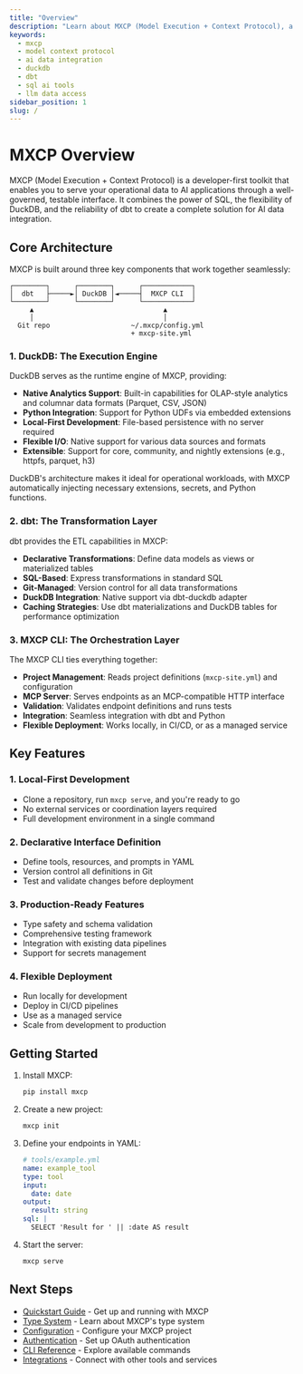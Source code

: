 ```yaml
---
title: "Overview"
description: "Learn about MXCP (Model Execution + Context Protocol), a developer-first toolkit for serving operational data to AI applications through a well-governed, testable interface."
keywords: 
  - mxcp
  - model context protocol
  - ai data integration
  - duckdb
  - dbt
  - sql ai tools
  - llm data access
sidebar_position: 1
slug: /
---
```


# MXCP Overview

MXCP (Model Execution + Context Protocol) is a developer-first toolkit that enables you to serve your operational data to AI applications through a well-governed, testable interface. It combines the power of SQL, the flexibility of DuckDB, and the reliability of dbt to create a complete solution for AI data integration.

## Core Architecture

MXCP is built around three key components that work together seamlessly:

```
┌────────┐      ┌────────┐      ┌────────────┐
│  dbt   ├─────►│ DuckDB │◄─────┤  MXCP CLI  │
└────────┘      └────────┘      └────────────┘
     ▲                                ▲
     │                                │
  Git repo                    ~/.mxcp/config.yml
                              + mxcp-site.yml
```

### 1. DuckDB: The Execution Engine

DuckDB serves as the runtime engine of MXCP, providing:

- **Native Analytics Support**: Built-in capabilities for OLAP-style analytics and columnar data formats (Parquet, CSV, JSON)
- **Python Integration**: Support for Python UDFs via embedded extensions
- **Local-First Development**: File-based persistence with no server required
- **Flexible I/O**: Native support for various data sources and formats
- **Extensible**: Support for core, community, and nightly extensions (e.g., httpfs, parquet, h3)

DuckDB's architecture makes it ideal for operational workloads, with MXCP automatically injecting necessary extensions, secrets, and Python functions.

### 2. dbt: The Transformation Layer

dbt provides the ETL capabilities in MXCP:

- **Declarative Transformations**: Define data models as views or materialized tables
- **SQL-Based**: Express transformations in standard SQL
- **Git-Managed**: Version control for all data transformations
- **DuckDB Integration**: Native support via dbt-duckdb adapter
- **Caching Strategies**: Use dbt materializations and DuckDB tables for performance optimization

### 3. MXCP CLI: The Orchestration Layer

The MXCP CLI ties everything together:

- **Project Management**: Reads project definitions (`mxcp-site.yml`) and configuration
- **MCP Server**: Serves endpoints as an MCP-compatible HTTP interface
- **Validation**: Validates endpoint definitions and runs tests
- **Integration**: Seamless integration with dbt and Python
- **Flexible Deployment**: Works locally, in CI/CD, or as a managed service

## Key Features

### 1. Local-First Development

- Clone a repository, run `mxcp serve`, and you're ready to go
- No external services or coordination layers required
- Full development environment in a single command

### 2. Declarative Interface Definition

- Define tools, resources, and prompts in YAML
- Version control all definitions in Git
- Test and validate changes before deployment

### 3. Production-Ready Features

- Type safety and schema validation
- Comprehensive testing framework
- Integration with existing data pipelines
- Support for secrets management

### 4. Flexible Deployment

- Run locally for development
- Deploy in CI/CD pipelines
- Use as a managed service
- Scale from development to production

## Getting Started

1. Install MXCP:
   ```bash
   pip install mxcp
   ```

2. Create a new project:
   ```bash
   mxcp init
   ```

3. Define your endpoints in YAML:
   ```yaml
   # tools/example.yml
   name: example_tool
   type: tool
   input:
     date: date
   output:
     result: string
   sql: |
     SELECT 'Result for ' || :date AS result
   ```

4. Start the server:
   ```bash
   mxcp serve
   ```

## Next Steps

- [Quickstart Guide](quickstart.md) - Get up and running with MXCP
- [Type System](../reference/type-system.md) - Learn about MXCP's type system
- [Configuration](../guides/configuration.md) - Configure your MXCP project
- [Authentication](../guides/authentication.md) - Set up OAuth authentication
- [CLI Reference](../reference/cli.md) - Explore available commands
- [Integrations](../guides/integrations.md) - Connect with other tools and services 